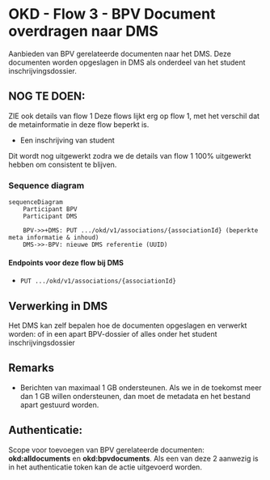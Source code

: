 # OKD - Flow 3 - BPV Document overdragen naar DMS
Aanbieden van BPV gerelateerde documenten naar het DMS. Deze documenten worden opgeslagen in DMS als onderdeel van het student inschrijvingsdossier.

## NOG TE DOEN:
ZIE ook details van flow 1
Deze flows lijkt erg op flow 1, met het verschil dat de metainformatie in deze flow beperkt is.

* Een inschrijving van student

Dit wordt nog uitgewerkt zodra we de details van flow 1 100% uitgewerkt hebben om consistent te blijven.

### Sequence diagram 
```mermaid
sequenceDiagram
    Participant BPV
    Participant DMS

    BPV->>+DMS: PUT .../okd/v1/associations/{associationId} (beperkte meta informatie & inhoud)
    DMS->>-BPV: nieuwe DMS referentie (UUID)

```
#### Endpoints voor deze flow bij DMS
- `PUT .../okd/v1/associations/{associationId}`


## Verwerking in DMS
Het DMS kan zelf bepalen hoe de documenten opgeslagen en verwerkt worden: of in een apart BPV-dossier of alles onder het student inschrijvingsdossier

## Remarks
- Berichten van maximaal 1 GB ondersteunen. Als we in de toekomst meer dan 1 GB willen ondersteunen, dan moet de metadata en het bestand apart gestuurd worden.

## Authenticatie:
Scope voor toevoegen van BPV gerelateerde documenten: **okd:alldocuments** en **okd:bpvdocuments**.
Als een van deze 2 aanwezig is in het authenticatie token kan de actie uitgevoerd worden.
